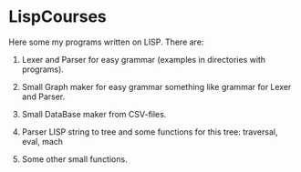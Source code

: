 # LispCourses

Here some my programs written on LISP. There are:

1) Lexer and Parser for easy grammar (examples in directories with programs).

2) Small Graph maker for easy grammar something like grammar for Lexer and Parser.

3) Small DataBase maker from CSV-files.

4) Parser LISP string to tree and some functions for this tree: traversal, eval, mach

5) Some other small functions.

